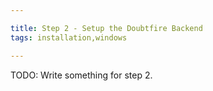 ```yaml
---

title: Step 2 - Setup the Doubtfire Backend
tags: installation,windows

---
```


TODO: Write something for step 2.
